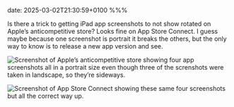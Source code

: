 date: 2025-03-02T21:30:59+0100
%%%

Is there a trick to getting iPad app screenshots to not show rotated on Apple’s anticompetitive store? Looks fine on App Store Connect. I guess maybe because one screenshot is portrait it breaks the others, but the only way to know is to release a new app version and see.

![Screenshot of Apple’s anticompetitive store showing four app screenshots all in a portrait size even though three of the screnshots were taken in landscape, so they’re sideways.](public.png)

![Screenshot of App Store Connect showing these same four screenshots but all the correct way up.](asc.png)
